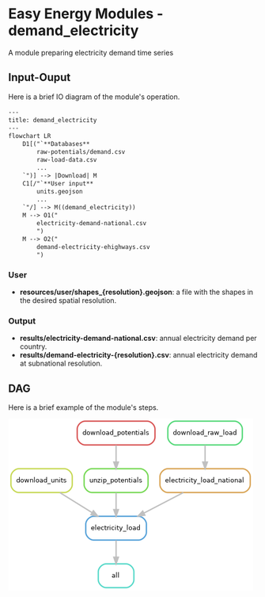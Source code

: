 # Easy Energy Modules - demand_electricity

A module preparing electricity demand time series

## Input-Ouput

Here is a brief IO diagram of the module's operation.

```mermaid
---
title: demand_electricity
---
flowchart LR
    D1[("`**Databases**
        raw-potentials/demand.csv
        raw-load-data.csv
        ...
    `")] --> |Download| M
    C1[/"`**User input**
        units.geojson
        ...
    `"/] --> M((demand_electricity))
    M --> O1("
        electricity-demand-national.csv
        ")
    M --> O2("
        demand-electricity-ehighways.csv
        ")
```

### User

- **resources/user/shapes_{resolution}.geojson**: a file with the shapes in the desired spatial resolution.

### Output

- **results/electricity-demand-national.csv**: annual electricity demand per country.
- **results/demand-electricity-{resolution}.csv**: annual electricity demand at subnational resolution.

## DAG

Here is a brief example of the module's steps.

![DAG](rulegraph.png)
